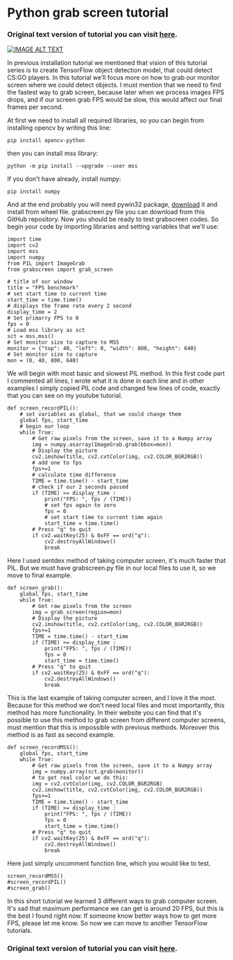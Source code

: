 # Python grab screen tutorial
### Original text version of tutorial you can visit [here](http://pylessons/Tensorflow-object-detection-grab-screen/).

[![IMAGE ALT TEXT](https://github.com/pythonlessons/TensorFlow-object-detection-tutorial/blob/master/1_part%20images/2_YouTube.JPG)](https://www.youtube.com/watch?v=Wc2gFarBEE0 "TensorFlow object detection tutorial how to grab a screen")

In previous installation tutorial we mentioned that vision of this tutorial series is to create TensorFlow object detection model, that could detect CS:GO players. In this tutorial we’ll focus more on how to grab our monitor screen where we could detect objects. I must mention that we need to find the fastest way to grab screen, because later when we process images FPS drops, and if our screen grab FPS would be slow, this would affect our final frames per second.

At first we need to install all required libraries, so you can begin from installing opencv by writing this line: 
```
pip install opencv-python
```
then you can install mss library: 
```
python -m pip install --upgrade --user mss
```
If you don't have already, install numpy: 
```
pip install numpy
```
And at the end probably you will need pywin32 package, [download](https://github.com/Sentdex/pygta5/blob/master/grabscreen.py) it and install from wheel file. grabscreen.py file you can download from this GitHub repository. 
Now you should be ready to test grabscreen codes. So begin your code by importing libraries and setting variables that we'll use:

```
import time
import cv2
import mss
import numpy
from PIL import ImageGrab
from grabscreen import grab_screen

# title of our window
title = "FPS benchmark"
# set start time to current time
start_time = time.time()
# displays the frame rate every 2 second
display_time = 2
# Set primarry FPS to 0
fps = 0
# Load mss library as sct
sct = mss.mss()
# Set monitor size to capture to MSS
monitor = {"top": 40, "left": 0, "width": 800, "height": 640}
# Set monitor size to capture
mon = (0, 40, 800, 640)
```
We will begin with most basic and slowest PIL method. In this first code part I commented all lines, I wrote what it is done in each line and in other examples I simply copied PIL code and changed few lines of code, exactly that you can see on my youtube tutorial.
```
def screen_recordPIL():
    # set variables as global, that we could change them
    global fps, start_time
    # begin our loop
    while True:
        # Get raw pixels from the screen, save it to a Numpy array
        img = numpy.asarray(ImageGrab.grab(bbox=mon))
        # Display the picture
        cv2.imshow(title, cv2.cvtColor(img, cv2.COLOR_BGR2RGB))
        # add one to fps
        fps+=1
        # calculate time difference
        TIME = time.time() - start_time
        # check if our 2 seconds passed
        if (TIME) >= display_time :
            print("FPS: ", fps / (TIME))
            # set fps again to zero
            fps = 0
            # set start time to current time again
            start_time = time.time()
        # Press "q" to quit
        if cv2.waitKey(25) & 0xFF == ord("q"):
            cv2.destroyAllWindows()
            break
```
Here I used sentdex method of taking computer screen, it's much faster that PIL. But we must have grabscreen.py file in our local files to use it, so we move to final example.
```
def screen_grab():
    global fps, start_time
    while True:
        # Get raw pixels from the screen 
        img = grab_screen(region=mon)
        # Display the picture
        cv2.imshow(title, cv2.cvtColor(img, cv2.COLOR_BGR2RGB))
        fps+=1
        TIME = time.time() - start_time
        if (TIME) >= display_time :
            print("FPS: ", fps / (TIME))
            fps = 0
            start_time = time.time()
        # Press "q" to quit
        if cv2.waitKey(25) & 0xFF == ord("q"):
            cv2.destroyAllWindows()
            break
```
This is the last example of taking computer screen, and I love it the most. Because for this method we don't need local files and most importantly, this method has more functionality. In their website you can find that it's possible to use this method to grab screen from different computer screens, must mention that this is impossible with previous methods. Moreover this method is as fast as second example.
```
def screen_recordMSS():
    global fps, start_time
    while True:
        # Get raw pixels from the screen, save it to a Numpy array
        img = numpy.array(sct.grab(monitor))
        # to get real color we do this:
        img = cv2.cvtColor(img, cv2.COLOR_BGR2RGB)
        cv2.imshow(title, cv2.cvtColor(img, cv2.COLOR_BGR2RGB))
        fps+=1
        TIME = time.time() - start_time
        if (TIME) >= display_time :
            print("FPS: ", fps / (TIME))
            fps = 0
            start_time = time.time()
        # Press "q" to quit
        if cv2.waitKey(25) & 0xFF == ord("q"):
            cv2.destroyAllWindows()
            break
```
Here just simply uncomment function line, which you would like to test.
```
screen_recordMSS()
#screen_recordPIL()
#screen_grab()
```
In this short tutorial we learned 3 different ways to grab computer screen. It's sad that maximum performance we can get is around 20 FPS, but this is the best I found right now. If someone know better ways how to get more FPS, please let me know. So now we can move to another TensorFlow tutorials.
### Original text version of tutorial you can visit [here](http://pylessons/Tensorflow-object-detection-grab-screen/).
